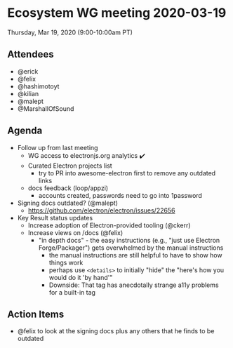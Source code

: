 # Ecosystem WG meeting 2020-03-19

Thursday, Mar 19, 2020 (9:00-10:00am PT)

## Attendees

* @erick
* @felix
* @hashimotoyt
* @kilian
* @malept
* @MarshallOfSound 

## Agenda

* Follow up from last meeting
  * WG access to electronjs.org analytics :heavy_check_mark: 
  * Curated Electron projects list
    * try to PR into awesome-electron first to remove any outdated links
  * docs feedback (loop/appzi)
    * accounts created, passwords need to go into 1password
* Signing docs outdated? (@malept)
  * https://github.com/electron/electron/issues/22656
* Key Result status updates
  * Increase adoption of Electron-provided tooling (@ckerr)
  * Increase views on /docs (@felix)
    * "in depth docs" - the easy instructions (e.g., "just use Electron Forge/Packager") gets overwhelmed by the manual instructions
      * the manual instructions are still helpful to have to show how things work
      * perhaps use `<details>` to initially "hide" the "here's how you would do it 'by hand'"
      * Downside: That tag has anecdotally strange a11y problems for a built-in tag

## Action Items

* @felix to look at the signing docs plus any others that he finds to be outdated
